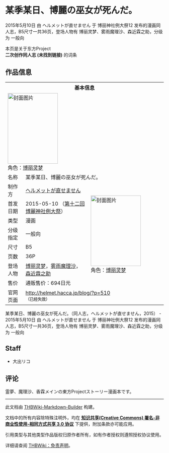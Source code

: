 # 某季某日、博麗の巫女が死んだ。

<!-- source html: G:\repos\THBWiki-Markdown-Builder\THBWikiMarkdown\Temp\main\9\91\ns0%3A%E6%9F%90%E5%AD%A3%E6%9F%90%E6%97%A5%E3%80%81%E5%8D%9A%E9%BA%97%E3%81%AE%E5%B7%AB%E5%A5%B3%E3%81%8C%E6%AD%BB%E3%82%93%E3%81%A0%E3%80%82.html -->

2015年5月10日 由 ヘルメットが直せません 于 博丽神社例大祭12 发布的漫画同人志，B5尺寸一共36页，登场人物有 博丽灵梦、雾雨魔理沙、森近霖之助，分级为 一般向

本页是关于东方Project  
 **二次创作同人志 (未找到链接)** 的词条
## 作品信息

<table><tbody><tr><th colspan="3">基本信息</th></tr><tr><td class="cover-artwork-mobile" colspan="2"><a href="./文件-某季某日、博麗の巫女が死んだ。封面.jpg.md" class="image" title="封面图片"><img alt="封面图片" src="https://upload.thwiki.cc/thumb/f/f7/%E6%9F%90%E5%AD%A3%E6%9F%90%E6%97%A5%E3%80%81%E5%8D%9A%E9%BA%97%E3%81%AE%E5%B7%AB%E5%A5%B3%E3%81%8C%E6%AD%BB%E3%82%93%E3%81%A0%E3%80%82%E5%B0%81%E9%9D%A2.jpg/159px-%E6%9F%90%E5%AD%A3%E6%9F%90%E6%97%A5%E3%80%81%E5%8D%9A%E9%BA%97%E3%81%AE%E5%B7%AB%E5%A5%B3%E3%81%8C%E6%AD%BB%E3%82%93%E3%81%A0%E3%80%82%E5%B0%81%E9%9D%A2.jpg" decoding="async" loading="lazy" width="159" height="224" srcset="https://upload.thwiki.cc/thumb/f/f7/%E6%9F%90%E5%AD%A3%E6%9F%90%E6%97%A5%E3%80%81%E5%8D%9A%E9%BA%97%E3%81%AE%E5%B7%AB%E5%A5%B3%E3%81%8C%E6%AD%BB%E3%82%93%E3%81%A0%E3%80%82%E5%B0%81%E9%9D%A2.jpg/238px-%E6%9F%90%E5%AD%A3%E6%9F%90%E6%97%A5%E3%80%81%E5%8D%9A%E9%BA%97%E3%81%AE%E5%B7%AB%E5%A5%B3%E3%81%8C%E6%AD%BB%E3%82%93%E3%81%A0%E3%80%82%E5%B0%81%E9%9D%A2.jpg 1.5x, https://upload.thwiki.cc/thumb/f/f7/%E6%9F%90%E5%AD%A3%E6%9F%90%E6%97%A5%E3%80%81%E5%8D%9A%E9%BA%97%E3%81%AE%E5%B7%AB%E5%A5%B3%E3%81%8C%E6%AD%BB%E3%82%93%E3%81%A0%E3%80%82%E5%B0%81%E9%9D%A2.jpg/317px-%E6%9F%90%E5%AD%A3%E6%9F%90%E6%97%A5%E3%80%81%E5%8D%9A%E9%BA%97%E3%81%AE%E5%B7%AB%E5%A5%B3%E3%81%8C%E6%AD%BB%E3%82%93%E3%81%A0%E3%80%82%E5%B0%81%E9%9D%A2.jpg 2x" data-file-width="319" data-file-height="450"></a><div class="cover-char">角色：<a href="./博丽灵梦.md" title="博丽灵梦">博丽灵梦</a></div></td>
</tr><tr><td class="label">名称</td><td colspan="2"> 某季某日、博麗の巫女が死んだ。 </td></tr><tr><td class="label">制作方</td><td><a href="./ヘルメットが直せません.md" title="ヘルメットが直せません">ヘルメットが直せません</a></td><td class="cover-artwork" rowspan="8" style="min-width:224px;"><a href="./文件-某季某日、博麗の巫女が死んだ。封面.jpg.md" class="image" title="封面图片"><img alt="封面图片" src="https://upload.thwiki.cc/thumb/f/f7/%E6%9F%90%E5%AD%A3%E6%9F%90%E6%97%A5%E3%80%81%E5%8D%9A%E9%BA%97%E3%81%AE%E5%B7%AB%E5%A5%B3%E3%81%8C%E6%AD%BB%E3%82%93%E3%81%A0%E3%80%82%E5%B0%81%E9%9D%A2.jpg/159px-%E6%9F%90%E5%AD%A3%E6%9F%90%E6%97%A5%E3%80%81%E5%8D%9A%E9%BA%97%E3%81%AE%E5%B7%AB%E5%A5%B3%E3%81%8C%E6%AD%BB%E3%82%93%E3%81%A0%E3%80%82%E5%B0%81%E9%9D%A2.jpg" decoding="async" loading="lazy" width="159" height="224" srcset="https://upload.thwiki.cc/thumb/f/f7/%E6%9F%90%E5%AD%A3%E6%9F%90%E6%97%A5%E3%80%81%E5%8D%9A%E9%BA%97%E3%81%AE%E5%B7%AB%E5%A5%B3%E3%81%8C%E6%AD%BB%E3%82%93%E3%81%A0%E3%80%82%E5%B0%81%E9%9D%A2.jpg/238px-%E6%9F%90%E5%AD%A3%E6%9F%90%E6%97%A5%E3%80%81%E5%8D%9A%E9%BA%97%E3%81%AE%E5%B7%AB%E5%A5%B3%E3%81%8C%E6%AD%BB%E3%82%93%E3%81%A0%E3%80%82%E5%B0%81%E9%9D%A2.jpg 1.5x, https://upload.thwiki.cc/thumb/f/f7/%E6%9F%90%E5%AD%A3%E6%9F%90%E6%97%A5%E3%80%81%E5%8D%9A%E9%BA%97%E3%81%AE%E5%B7%AB%E5%A5%B3%E3%81%8C%E6%AD%BB%E3%82%93%E3%81%A0%E3%80%82%E5%B0%81%E9%9D%A2.jpg/317px-%E6%9F%90%E5%AD%A3%E6%9F%90%E6%97%A5%E3%80%81%E5%8D%9A%E9%BA%97%E3%81%AE%E5%B7%AB%E5%A5%B3%E3%81%8C%E6%AD%BB%E3%82%93%E3%81%A0%E3%80%82%E5%B0%81%E9%9D%A2.jpg 2x" data-file-width="319" data-file-height="450"></a><div class="cover-char">角色：<a href="./博丽灵梦.md" title="博丽灵梦">博丽灵梦</a></div></td>
</tr><tr><td class="label">首发日期</td><td>2015-05-10&#160;（<a href="/展会作品列表?e=%E5%8D%9A%E4%B8%BD%E7%A5%9E%E7%A4%BE%E4%BE%8B%E5%A4%A7%E7%A5%AD%2312">第十二回 博麗神社例大祭</a>）</td></tr><tr><td class="label">类型</td><td>漫画</td></tr><tr><td class="label">分级指定</td><td>一般向</td></tr><tr><td class="label">尺寸</td><td>B5</td></tr><tr><td class="label">页数</td><td>36P</td></tr><tr><td class="label">登场人物</td><td><a href="./博丽灵梦.md" title="博丽灵梦">博丽灵梦</a>，<a href="./雾雨魔理沙.md" title="雾雨魔理沙">雾雨魔理沙</a>，<a href="./森近霖之助.md" title="森近霖之助">森近霖之助</a></td></tr><tr><td class="label">售价</td><td>通贩售价：694日元</td></tr>
<tr><td class="label">官网页面</td><td colspan="2"><a rel="nofollow" class="external free" href="http://helmet.hacca.jp/blog/?p=510">http://helmet.hacca.jp/blog/?p=510</a><br><span style="font-family: sans-serif; cursor: default; color:#555; font-size: 0.8em; bottom: 0.1em; font-weight: bold;" title="连接到已经失效网页">（已经失效）</span></td></tr></tbody></table>

某季某日、博麗の巫女が死んだ。（同人志，ヘルメットが直せません，2015） - 2015年5月10日 由 ヘルメットが直せません 于 博丽神社例大祭12 发布的漫画同人志，B5尺寸一共36页，登场人物有 博丽灵梦、雾雨魔理沙、森近霖之助，分级为 一般向
## Staff
- 大出リコ

## 评论
  
霊夢、魔理沙、香霖メインの東方Projectストーリー漫画本です。 
  
  
  

  





---

此文档由 [THBWiki-Markdown-Builder](https://github.com/Delsin-Yu/THBWiki-Markdown-Builder) 构建。

文档中的所有内容除特殊注明外，均在 [**知识共享(Creative Commons) 署名-非商业性使用-相同方式共享 3.0 协议**](https://creativecommons.org/licenses/by-sa/3.0/deed.zh-hans) 下提供，附加条款亦可能应用。

引用类型与其他类型作品版权归原作者所有，如有作者授权则遵照授权协议使用。

详细请查阅 [THBWiki：免责声明](https://thbwiki.cc/THBWiki:%E5%85%8D%E8%B4%A3%E5%A3%B0%E6%98%8E)。

